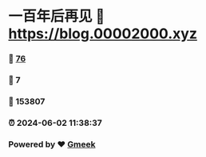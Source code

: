 # 一百年后再见 :link: https://blog.00002000.xyz 
### :page_facing_up: [76](https://blog.00002000.xyz/tag.html) 
### :speech_balloon: 7 
### :hibiscus: 153807 
### :alarm_clock: 2024-06-02 11:38:37 
### Powered by :heart: [Gmeek](https://github.com/Meekdai/Gmeek)

